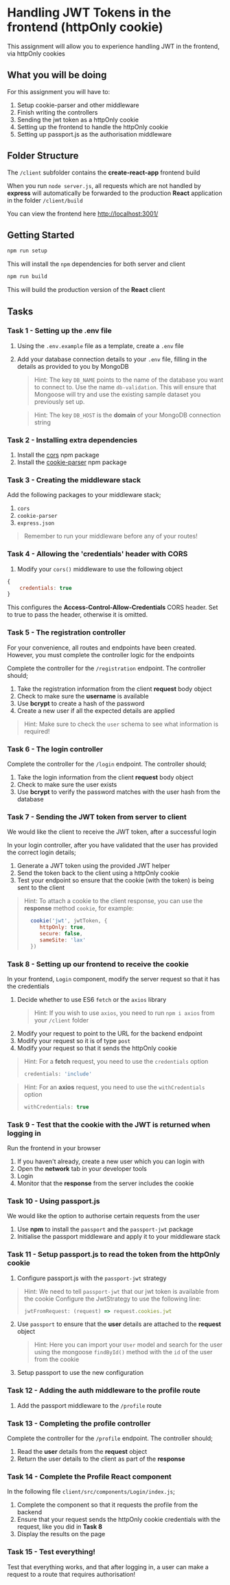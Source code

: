 # Handling JWT Tokens in the frontend (httpOnly cookie)

This assignment will allow you to experience handling JWT in the frontend, via httpOnly cookies

## What you will be doing

For this assignment you will have to:

1. Setup cookie-parser and other middleware
2. Finish writing the controllers
3. Sending the jwt token as a httpOnly cookie
4. Setting up the frontend to handle the httpOnly cookie
5. Setting up passport.js as the authorisation middleware

## Folder Structure

The `/client` subfolder contains the **create-react-app** frontend build

When you run `node server.js`, all requests which are not handled by **express** will automatically be forwarded to the production **React** application in the folder `/client/build`

You can view the frontend here [http://localhost:3001/](http://localhost:3001/)

## Getting Started

```bash
npm run setup
```

This will install the `npm` dependencies for both server and client

```bash
npm run build
```

This will build the production version of the **React** client

## Tasks

### Task 1 - Setting up the .env file

1. Using the `.env.example` file as a template, create a `.env` file

2. Add your database connection details to your `.env` file, filling in the details as provided to you by MongoDB
   > Hint: The key `DB_NAME` points to the name of the database you want to connect to. Use the name `db-validation`. This will ensure that Mongoose will try and use the existing sample dataset you previously set up.

   > Hint: The key `DB_HOST` is the **domain** of your MongoDB connection string

### Task 2 - Installing extra dependencies

1. Install the [cors](https://www.npmjs.com/package/cors) npm package
2. Install the [cookie-parser](https://www.npmjs.com/package/cookie-parser) npm package

### Task 3 - Creating the middleware stack

Add the following packages to your middleware stack;

1. `cors`
2. `cookie-parser`
3. `express.json`

> Remember to run your middleware before any of your routes!

### Task 4 - Allowing the 'credentials' header with CORS

1. Modify your `cors()` middleware to use the following object
```javascript
{
    credentials: true
}
```

This configures the **Access-Control-Allow-Credentials** CORS header. Set to true to pass the header, otherwise it is omitted.

### Task 5 - The registration controller

For your convenience, all routes and endpoints have been created. However, you must complete the controller logic for the endpoints

Complete the controller for the `/registration` endpoint. The controller should;

1. Take the registration information from the client **request** body object
2. Check to make sure the **username** is available
3. Use **bcrypt** to create a hash of the password
4. Create a new user if all the expected details are applied

> Hint: Make sure to check the `user` schema to see what information is required!

### Task 6 - The login controller

Complete the controller for the `/login` endpoint. The controller should;

1. Take the login information from the client **request** body object
2. Check to make sure the user exists
3. Use **bcrypt** to verify the password matches with the user hash from the database

### Task 7 - Sending the JWT token from server to client

We would like the client to receive the JWT token, after a successful login

In your login controller, after you have validated that the user has provided the correct login details;

1. Generate a JWT token using the provided JWT helper
2. Send the token back to the client using a httpOnly cookie
3. Test your endpoint so ensure that the cookie (with the token) is being sent to the client

> Hint: To attach a cookie to the client response, you can use the **response** method `cookie`, for example:
> ```javascript
>   cookie('jwt', jwtToken, {
>      httpOnly: true,
>      secure: false,
>      sameSite: 'lax'
>   })
> ```

### Task 8 - Setting up our frontend to receive the cookie

In your frontend, `Login` component, modify the server request so that it has the credentials

1. Decide whether to use ES6 `fetch` or the `axios` library
   > Hint: If you wish to use `axios`, you need to run `npm i axios` from your `/client` folder
2. Modify your request to point to the URL for the backend endpoint
3. Modify your request so it is of type `post`
4. Modify your request so that it sends the httpOnly cookie

> Hint: For a **fetch** request, you need to use the `credentials` option
> ```javascript
> credentials: 'include'
> ```

> Hint: For an **axios** request, you need to use the `withCredentials` option
> ```javascript
> withCredentials: true
> ```

### Task 9 - Test that the cookie with the JWT is returned when logging in

Run the frontend in your browser

1. If you haven't already, create a new user which you can login with
2. Open the **network** tab in your developer tools
3. Login
4. Monitor that the **response** from the server includes the cookie

### Task 10 - Using passport.js

We would like the option to authorise certain requests from the user

1. Use **npm** to install the `passport` and the `passport-jwt` package
2. Initialise the passport middleware and apply it to your middleware stack

### Task 11 - Setup passport.js to read the token from the httpOnly cookie

1. Configure passport.js with the `passport-jwt` strategy

> Hint: We need to tell `passport-jwt` that our jwt token is available from the cookie
> Configure the JwtStrategy to use the following line:
> ```javascript
> jwtFromRequest: (request) => request.cookies.jwt
> ```

2. Use `passport` to ensure that the **user** details are attached to the **request** object
   > Hint: Here you can import your `User` model and search for the user using the mongoose `findById()` method with the `id` of the user from the cookie

3. Setup passport to use the new configuration

### Task 12 - Adding the auth middleware to the profile route

1. Add the passport middleware to the `/profile` route

### Task 13 - Completing the profile controller

Complete the controller for the `/profile` endpoint. The controller should;

1. Read the **user** details from the **request** object 
2. Return the user details to the client as part of the **response**

### Task 14 - Complete the Profile React component

In the following file `client/src/components/Login/index.js`;

1. Complete the component so that it requests the profile from the backend
2. Ensure that your request sends the httpOnly cookie credentials with the request, like you did in **Task 8**
3. Display the results on the page

### Task 15 - Test everything!

Test that everything works, and that after logging in, a user can make a request to a route that requires authorisation!